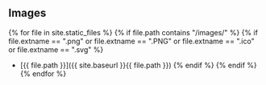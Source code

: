 
<H2>Images</H2>

{% for file in site.static_files %}
  {% if file.path contains "/images/" %}
    {% if file.extname == ".png" or file.extname == ".PNG" or file.extname == ".ico" or file.extname == ".svg" %}
* [{{ file.path }}]({{ site.baseurl }}{{ file.path }})
    {% endif %}
  {% endif %}
{% endfor %}


<style>
ul > li > p {
  margin: 0 0 0px;
}
</style>
